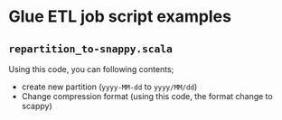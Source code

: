# Glue ETL job script examples
## `repartition_to-snappy.scala`
Using this code, you can following contents;
* create new partition (`yyyy-MM-dd` to `yyyy/MM/dd`)
* Change compression format (using this code, the format change to scappy)
